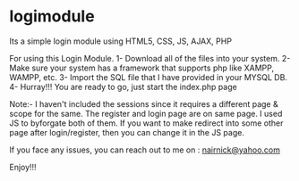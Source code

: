 # logimodule
Its a simple login module using HTML5, CSS, JS, AJAX, PHP

For using this Login Module.
1- Download all of the files into your system.
2- Make sure your system has a framework that supports php like XAMPP, WAMPP, etc.
3- Import the SQL file that I have provided in your MYSQL DB.
4- Hurray!!! You are ready to go, just start the index.php page

Note:-  I haven't included the sessions since it requires a different page & scope for the same.
        The register and login page are on same page. I used JS to byforgate both of them.
        If you want to make redirect into some other page after login/register, then you can change it in the JS page. 
        
        
If you face any issues, you can reach out to me on : nairnick@yahoo.com

Enjoy!!!
